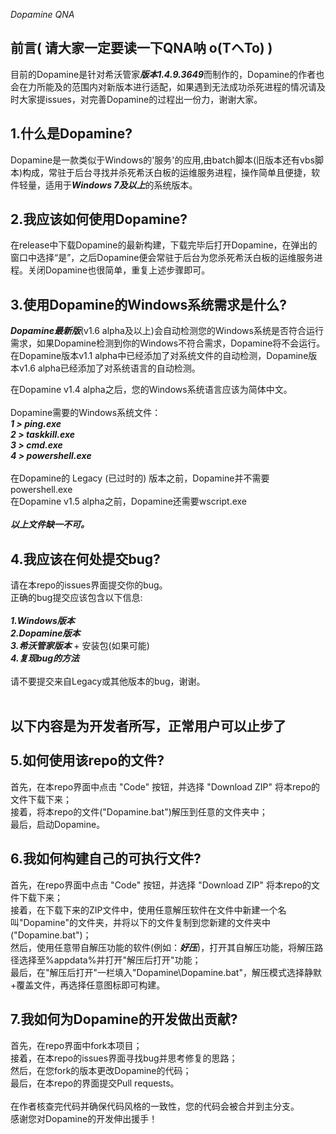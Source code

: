 *Dopamine QNA*

前言( 请大家一定要读一下QNA呐 o(TヘTo) )
-
目前的Dopamine是针对希沃管家***版本1.4.9.3649***而制作的，Dopamine的作者也会在力所能及的范围内对新版本进行适配，如果遇到无法成功杀死进程的情况请及时大家提issues，对完善Dopamine的过程出一份力，谢谢大家。

1.什么是Dopamine?
-
Dopamine是一款类似于Windows的'服务'的应用,由batch脚本(旧版本还有vbs脚本)构成，常驻于后台寻找并杀死希沃白板的运维服务进程，操作简单且便捷，软件轻量，适用于***Windows 7及以上***的系统版本。

2.我应该如何使用Dopamine?
-
在release中下载Dopamine的最新构建，下载完毕后打开Dopamine，在弹出的窗口中选择“是”，之后Dopamine便会常驻于后台为您杀死希沃白板的运维服务进程。关闭Dopamine也很简单，重复上述步骤即可。

3.使用Dopamine的Windows系统需求是什么?
-
***Dopamine最新版***(v1.6 alpha及以上)会自动检测您的Windows系统是否符合运行需求，如果Dopamine检测到你的Windows不符合需求，Dopamine将不会运行。在Dopamine版本v1.1 alpha中已经添加了对系统文件的自动检测，Dopamine版本v1.6 alpha已经添加了对系统语言的自动检测。<br>

 在Dopamine v1.4 alpha之后，您的Windows系统语言应该为简体中文。<br>
<br>
Dopamine需要的Windows系统文件：<br>
***1 > ping.exe<br>***
***2 > taskkill.exe<br>***
***3 > cmd.exe<br>***
***4 > powershell.exe<br>***
<br>在Dopamine的 Legacy (已过时的) 版本之前，Dopamine并不需要powershell.exe<br>
在Dopamine v1.5 alpha之前，Dopamine还需要wscript.exe<br>
<br>
***以上文件缺一不可。<br>***

4.我应该在何处提交bug?
-
请在本repo的issues界面提交你的bug。<br>
正确的bug提交应该包含以下信息:<br><br>
***1.Windows版本***<br>
***2.Dopamine版本***<br>
***3.希沃管家版本*** + 安装包(如果可能)<br>
***4.复现bug的方法***<br><br>
请不要提交来自Legacy或其他版本的bug，谢谢。<br>
<br>

以下内容是为开发者所写，正常用户可以止步了<br><br>
5.如何使用该repo的文件?
-
首先，在本repo界面中点击 "Code" 按钮，并选择 "Download ZIP" 将本repo的文件下载下来；<br>
接着，将本repo的文件("Dopamine.bat")解压到任意的文件夹中；<br>
最后，启动Dopamine。<br>

6.我如何构建自己的可执行文件?
-
首先，在repo界面中点击 "Code" 按钮，并选择 "Download ZIP" 将本repo的文件下载下来；<br>
接着，在下载下来的ZIP文件中，使用任意解压软件在文件中新建一个名叫"Dopamine"的文件夹，并将以下的文件复制到您新建的文件夹中<br>("Dopamine.bat")；<br>
然后，使用任意带自解压功能的软件(例如：***好压***)，打开其自解压功能，将解压路径选择至%appdata%并打开"解压后打开"功能；<br>
最后，在"解压后打开"一栏填入"Dopamine\Dopamine.bat"，解压模式选择静默+覆盖文件，再选择任意图标即可构建。<br>

7.我如何为Dopamine的开发做出贡献?
-
首先，在repo界面中fork本项目；<br>
接着，在本repo的issues界面寻找bug并思考修复的思路；<br>
然后，在您fork的版本更改Dopamine的代码；<br>
最后，在本repo的界面提交Pull requests。<br><br>
在作者核查完代码并确保代码风格的一致性，您的代码会被合并到主分支。<br>
感谢您对Dopamine的开发伸出援手！
